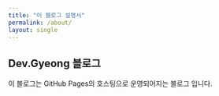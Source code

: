 ```yaml
---
title: "이 블로그 설명서"
permalink: /about/
layout: single
---
```


## Dev.Gyeong 블로그

이 블로그는 GitHub Pages의 호스팅으로 운영되어지는 블로그 입니다.  